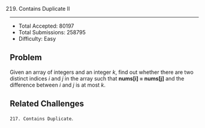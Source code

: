 219. Contains Duplicate II
---

- Total Accepted: 80197
- Total Submissions: 258795
- Difficulty: Easy


Problem
---
Given an array of integers and an integer _k_, find out whether there are two distinct indices _i_ and _j_ in the array such that **nums[i] = nums[j]** and the difference between _i_ and _j_ is at most _k_.


Related Challenges
---
`217. Contains Duplicate`.